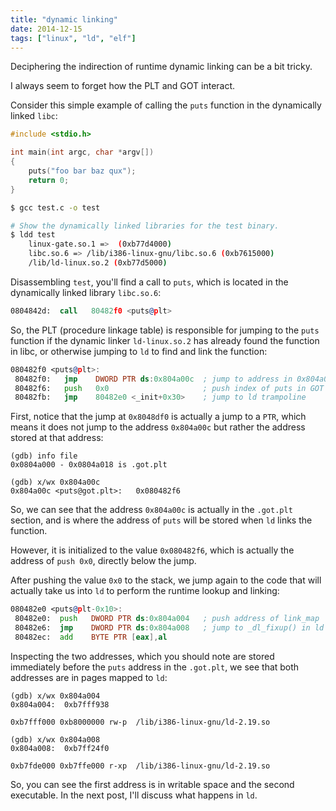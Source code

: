 ```yaml
---
title: "dynamic linking"
date: 2014-12-15
tags: ["linux", "ld", "elf"]
---
```


Deciphering the indirection of runtime dynamic linking can be a bit tricky. 

I always seem to forget how the PLT and GOT interact.

Consider this simple example of calling the `puts` function in the dynamically linked `libc`: 

```c
#include <stdio.h>

int main(int argc, char *argv[])
{
	puts("foo bar baz qux");
	return 0;
}
```


```bash
$ gcc test.c -o test 

# Show the dynamically linked libraries for the test binary.
$ ldd test 
	linux-gate.so.1 =>  (0xb77d4000)
	libc.so.6 => /lib/i386-linux-gnu/libc.so.6 (0xb7615000)
	/lib/ld-linux.so.2 (0xb77d5000)
```

Disassembling `test`, you'll find a call to `puts`, which is located in the dynamically linked library `libc.so.6`:

```asm
0804842d:  call   80482f0 <puts@plt>
```

So, the PLT (procedure linkage table) is responsible for jumping to the `puts` function if the dynamic linker `ld-linux.so.2` has already found the function in libc, or otherwise jumping to `ld` to find and link the function:

```asm
080482f0 <puts@plt>:
 80482f0:   jmp    DWORD PTR ds:0x804a00c  ; jump to address in 0x804a00c
 80482f6:   push   0x0                     ; push index of puts in GOT
 80482fb:   jmp    80482e0 <_init+0x30>    ; jump to ld trampoline
```

First, notice that the jump at `0x8048df0` is actually a jump to a `PTR`, which means it does not jump to the address `0x804a00c` but rather the address stored at that address:

```
(gdb) info file
0x0804a000 - 0x0804a018 is .got.plt

(gdb) x/wx 0x804a00c
0x804a00c <puts@got.plt>:	0x080482f6
```

So, we can see that the address `0x804a00c` is actually in the `.got.plt` section, and is where the address of `puts` will be stored when `ld` links the function.

However, it is initialized to the value `0x080482f6`, which is actually the address of `push 0x0`, directly below the jump.

After pushing the value `0x0` to the stack, we jump again to the code that will actually take us into `ld` to perform the runtime lookup and linking:

```asm
080482e0 <puts@plt-0x10>:
 80482e0:  push   DWORD PTR ds:0x804a004   ; push address of link_map
 80482e6:  jmp    DWORD PTR ds:0x804a008   ; jump to _dl_fixup() in ld
 80482ec:  add    BYTE PTR [eax],al
```

Inspecting the two addresses, which you should note are stored immediately before the `puts` address in the `.got.plt`, we see that both addresses are in pages mapped to `ld`:

```
(gdb) x/wx 0x804a004
0x804a004:	0xb7fff938

0xb7fff000 0xb8000000 rw-p	/lib/i386-linux-gnu/ld-2.19.so

(gdb) x/wx 0x804a008
0x804a008:	0xb7ff24f0

0xb7fde000 0xb7ffe000 r-xp	/lib/i386-linux-gnu/ld-2.19.so
```

So, you can see the first address is in writable space and the second executable. In the next post, I'll discuss what happens in `ld`. 

